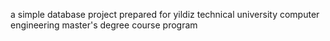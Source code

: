 a simple database project prepared for yildiz technical university computer engineering master's degree course program

